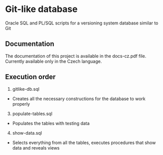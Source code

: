 # Git-like database
Oracle SQL and PL/SQL scripts for a versioning system database similar to Git

## Documentation
The documentation of this project is available in the docs-cz.pdf file.
Currently available only in the Czech language.

## Execution order
1. gitlike-db.sql
  - Creates all the necessary constructions for the database to work properly
3. populate-tables.sql
  - Populates the tables with testing data
4. show-data.sql
  - Selects everything from all the tables, executes procedures that show data and reveals views


